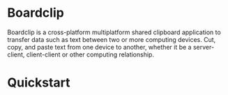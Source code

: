 # Boardclip

Boardclip is a cross-platform multiplatform shared clipboard application to transfer data such as text between two or more computing devices. Cut, copy, and paste text from one device to another, whether it be a server-client, client-client or other computing relationship.

# Quickstart

